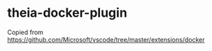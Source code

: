 # theia-docker-plugin
Copied from https://github.com/Microsoft/vscode/tree/master/extensions/docker
